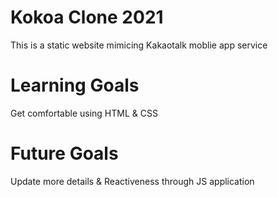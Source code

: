 # Kokoa Clone 2021
This is a static website mimicing Kakaotalk moblie app service 

# Learning Goals
Get comfortable using HTML & CSS 

# Future Goals
Update more details & Reactiveness through JS application
